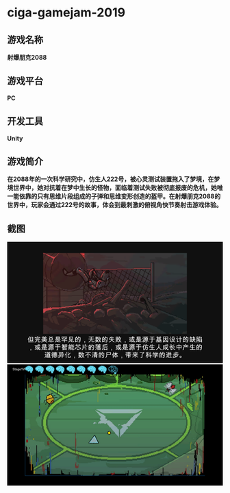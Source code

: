 # ciga-gamejam-2019

## **游戏名称**

**射爆朋克2088**

## **游戏平台**

**PC**

## 开发工具

**Unity**

## **游戏简介**

**在2088年的一次科学研究中，仿生人222号，被心灵测试装置拖入了梦境，在梦境世界中，她对抗着在梦中生长的怪物，面临着测试失败被彻底报废的危机，她唯一能依靠的只有思维片段组成的子弹和思维变形创造的盔甲。在射爆朋克2088的世界中，玩家会通过222号的故事，体会到最刺激的俯视角快节奏射击游戏体验。**

## 截图
![image](https://github.com/DaddyTrap/ciga-gamejam-2019/blob/master/1.png)
![image](https://github.com/DaddyTrap/ciga-gamejam-2019/blob/master/2.png)
